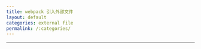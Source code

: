 ```yaml
---
title: webpack 引入外部文件
layout: default
categories: external file
permalink: /:categories/
---
```

--------